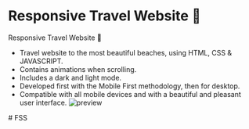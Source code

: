 # Responsive Travel Website 🌊

Responsive Travel Website 🌊
+ Travel website to the most beautiful beaches, using HTML, CSS & JAVASCRIPT.
+ Contains animations when scrolling.
+ Includes a dark and light mode.
+ Developed first with the Mobile First methodology, then for desktop.
+ Compatible with all mobile devices and with a beautiful and pleasant user interface.
![preview](https://github.com/uttambodara/PRODIGY_WD_01/assets/129719033/a317e581-4359-4bc6-af75-d3b6bb6683b4)



#   F S S  
 